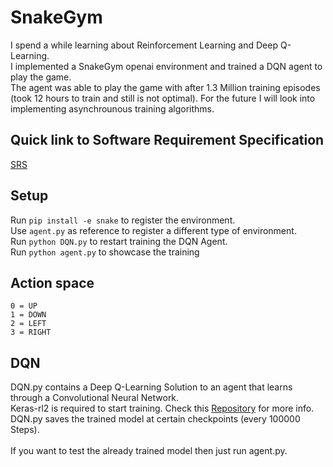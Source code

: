 # SnakeGym




I spend a while learning about Reinforcement Learning and Deep Q-Learning. <br> I implemented a SnakeGym openai environment and trained a DQN agent to play the game. <br> The agent was able to play the game with after 1.3 Million training episodes (took 12 hours to train and still is not optimal). For the future I will look into implementing asynchrounous training algorithms.


## Quick link to Software Requirement Specification
[SRS](SnakeGym_Software_Requirements_Specification.pdf)

## Setup
Run ```pip install -e snake``` to register the environment.<br>
Use ```agent.py``` as reference to register a different type of environment. <br> 
Run ```python DQN.py``` to restart training the DQN Agent. <br>
Run ```python agent.py``` to showcase the training <br>

## Action space
```
0 = UP
1 = DOWN
2 = LEFT
3 = RIGHT

```

## DQN

DQN.py contains a Deep Q-Learning Solution to an agent that learns through a Convolutional Neural Network. <br>
Keras-rl2 is required to start training. Check this <a href="https://github.com/taylormcnally/keras-rl2">Repository</a> for more info. <br>
DQN.py saves the trained model at certain checkpoints (every 100000 Steps). <br>
<br>
If you want to test the already trained model then just run agent.py. <br>


